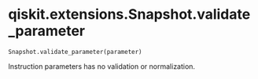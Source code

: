# qiskit.extensions.Snapshot.validate\_parameter

`Snapshot.validate_parameter(parameter)`

Instruction parameters has no validation or normalization.

